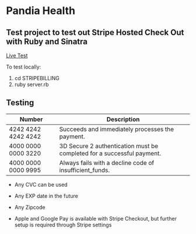 # Pandia Health 
## Test project to test out Stripe Hosted Check Out with Ruby and Sinatra

[Live Test](https://pandiahealth.herokuapp.com)

To test locally: 
1. cd STRIPEBILLING 
2. ruby server.rb

## Testing 
| Number | Description | 
| ----------- | ----------- |
| 4242 4242 4242 4242 | Succeeds and immediately processes the payment. |
| 4000 0000 0000 3220 | 3D Secure 2 authentication must be completed for a successful payment. |
| 4000 0000 0000 9995 | Always fails with a decline code of insufficient_funds. |

- Any CVC can be used
- Any EXP date in the future
- Any Zipcode 

- Apple and Google Pay is available with Stripe Checkout, but further setup is required through Stripe settings




